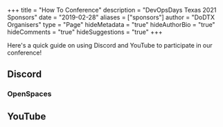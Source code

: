 +++
title = "How To Conference"
description = "DevOpsDays Texas 2021 Sponsors"
date = "2019-02-28"
aliases = ["sponsors"]
author = "DoDTX Organisers"
type = "Page"
hideMetadata = "true"
hideAuthorBio = "true"
hideComments = "true"
hideSuggestions = "true"
+++

Here's a quick guide on using Discord and YouTube to participate in our conference! 

## Discord

### OpenSpaces

## YouTube

